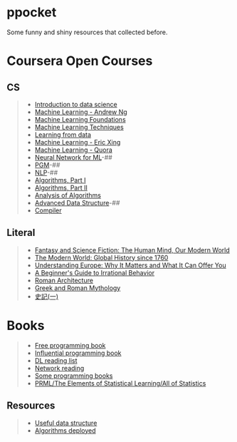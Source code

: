 ppocket
=======

Some funny and shiny resources that collected before.

# Coursera Open Courses
## CS

>* [Introduction to data science](https://www.coursera.org/course/datasci)
>* [Machine Learning - Andrew Ng](https://www.coursera.org/course/ml)
>* [Machine Learning Foundations](https://www.coursera.org/course/ntumlone)
>* [Machine Learning Techniques](https://www.coursera.org/course/ntumltwo)
>* [Learning from data](http://work.caltech.edu/telecourse.html) 
>* [Machine Learning - Eric Xing](http://www.cs.cmu.edu/~epxing/Class/10701/)
>* [Machine Learning - Quora](http://www.quora.com/Machine-Learning/What-are-some-good-learning-projects-to-teach-oneself-about-machine-learning#)
>* [Neural Network for ML](https://www.coursera.org/course/neuralnets)-##
>* [PGM](https://www.coursera.org/course/pgm)-##
>* [NLP](https://www.coursera.org/course/nlp)-##
>* [Algorithms, Part I](https://class.coursera.org/algs4partI)  
>* [Algorithms, Part II](https://www.coursera.org/course/algs4partII) 
>* [Analysis of Algorithms](https://www.coursera.org/course/aofa)  
>* [Advanced Data Structure](http://courses.csail.mit.edu/6.851/)-##
>* [Compiler](https://www.coursera.org/course/compilers)


## Literal

>* [Fantasy and Science Fiction: The Human Mind, Our Modern World](https://www.coursera.org/course/fantasysf)
>* [The Modern World: Global History since 1760](https://www.coursera.org/course/modernworld)
>* [Understanding Europe: Why It Matters and What It Can Offer You](https://class.coursera.org/europe-002)
>* [A Beginner's Guide to Irrational Behavior](https://www.coursera.org/course/behavioralecon)
>* [Roman Architecture](https://www.coursera.org/course/romanarchitecture)
>* [Greek and Roman Mythology](https://class.coursera.org/mythology)
>* [史記(一)](https://class.coursera.org/shiji-001)

# Books

>* [Free programming book](https://github.com/vhf/free-programming-books/blob/master/free-programming-books-zh.md)
>* [Influential programming book](http://stackoverflow.com/questions/1711/what-is-the-single-most-influential-book-every-programmer-should-read?tab=votes#tab-top)
>* [DL reading list](http://deeplearning.net/reading-list/)
>* [Network reading](http://cs-www.cs.yale.edu/homes/yry/readings/general/)
>* [Some programming books](http://lucida.me/blog/developer-reading-list/)
>* [PRML/The Elements of Statistical Learning/All of Statistics](...)

## Resources
>* [Useful data structure](http://stackoverflow.com/questions/500607/what-are-the-lesser-known-but-useful-data-structures)
>* [Algorithms deployed](http://cstheory.stackexchange.com/questions/19759/core-algorithms-deployed/19773)
